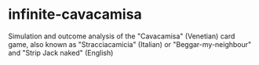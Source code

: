 # infinite-cavacamisa
Simulation and outcome analysis of the "Cavacamisa" (Venetian) card game, also known as "Stracciacamicia" (Italian) or "Beggar-my-neighbour" and "Strip Jack naked" (English)
